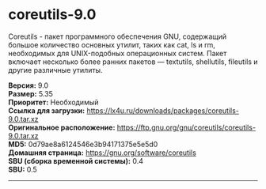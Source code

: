 # coreutils-9.0

Coreutils - пакет программного обеспечения GNU, содержащий большое количество основных утилит, таких как cat, ls и rm, необходимых для UNIX-подобных операционных систем. Пакет включает несколько более ранних пакетов — textutils, shellutils, fileutils и другие различные утилиты.

**Версия:** 9.0
<br />
**Размер:** 5.35
<br />
**Приоритет:** Необходимый
<br />
**Ссылка для загрузки:** https://lx4u.ru/downloads/packages/coreutils-9.0.tar.xz
<br />
**Оригинальное расположение:** https://ftp.gnu.org/gnu/coreutils/coreutils-9.0.tar.xz
<br />
**MD5:** 0d79ae8a6124546e3b94171375e5e5d0
<br />
**Домашняя страница:** https://gnu.org/software/coreutils
        <br />**SBU (сборка временной системы):** 0.4
<br />
**SBU:** 0.5
***
            